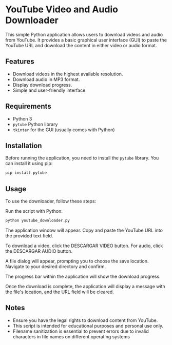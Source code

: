 # YouTube Video and Audio Downloader

This simple Python application allows users to download videos and audio from YouTube. It provides a basic graphical user interface (GUI) to paste the YouTube URL and download the content in either video or audio format.

## Features

- Download videos in the highest available resolution.
- Download audio in MP3 format.
- Display download progress.
- Simple and user-friendly interface.

## Requirements

- Python 3
- `pytube` Python library
- `tkinter` for the GUI (usually comes with Python)

## Installation

Before running the application, you need to install the `pytube` library. You can install it using pip:

```bash
pip install pytube
```

## Usage
To use the downloader, follow these steps:

Run the script with Python:

```bash
python youtube_downloader.py
```
The application window will appear. Copy and paste the YouTube URL into the provided text field.

To download a video, click the DESCARGAR VIDEO button. For audio, click the DESCARGAR AUDIO button.

A file dialog will appear, prompting you to choose the save location. Navigate to your desired directory and confirm.

The progress bar within the application will show the download progress.

Once the download is complete, the application will display a message with the file's location, and the URL field will be cleared.

## Notes
- Ensure you have the legal rights to download content from YouTube.
- This script is intended for educational purposes and personal use only.
- Filename sanitization is essential to prevent errors due to invalid characters in file names on different operating systems
